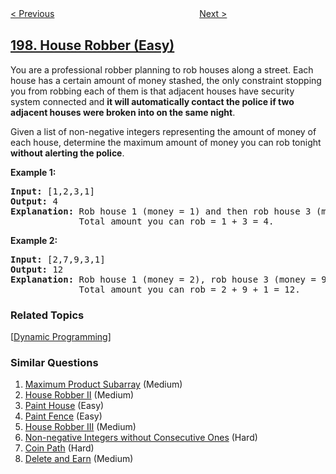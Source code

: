 <!--|This file generated by command(leetcode description); DO NOT EDIT.    |-->
<!--+----------------------------------------------------------------------+-->
<!--|@author    openset <openset.wang@gmail.com>                           |-->
<!--|@link      https://github.com/openset                                 |-->
<!--|@home      https://github.com/tonymontaro/leetcode-hints                        |-->
<!--+----------------------------------------------------------------------+-->

[< Previous](https://github.com/tonymontaro/leetcode-hints/tree/master/problems/rising-temperature "Rising Temperature")
　　　　　　　　　　　　　　　　
[Next >](https://github.com/tonymontaro/leetcode-hints/tree/master/problems/binary-tree-right-side-view "Binary Tree Right Side View")

## [198. House Robber (Easy)](https://leetcode.com/problems/house-robber "打家劫舍")

<p>You are a professional robber planning to rob houses along a street. Each house has a certain amount of money stashed, the only constraint stopping you from robbing each of them is that adjacent houses have security system connected and <b>it will automatically contact the police if two adjacent houses were broken into on the same night</b>.</p>

<p>Given a list of non-negative integers representing the amount of money of each house, determine the maximum amount of money you can rob tonight <b>without alerting the police</b>.</p>

<p><strong>Example 1:</strong></p>

<pre>
<strong>Input:</strong> [1,2,3,1]
<strong>Output:</strong> 4
<strong>Explanation:</strong> Rob house 1 (money = 1) and then rob house 3 (money = 3).
&nbsp;            Total amount you can rob = 1 + 3 = 4.</pre>

<p><strong>Example 2:</strong></p>

<pre>
<strong>Input:</strong> [2,7,9,3,1]
<strong>Output:</strong> 12
<strong>Explanation:</strong> Rob house 1 (money = 2), rob house 3 (money = 9) and rob house 5 (money = 1).
&nbsp;            Total amount you can rob = 2 + 9 + 1 = 12.
</pre>

### Related Topics
  [[Dynamic Programming](https://github.com/tonymontaro/leetcode-hints/tree/master/tag/dynamic-programming/README.md)]

### Similar Questions
  1. [Maximum Product Subarray](https://github.com/tonymontaro/leetcode-hints/tree/master/problems/maximum-product-subarray) (Medium)
  1. [House Robber II](https://github.com/tonymontaro/leetcode-hints/tree/master/problems/house-robber-ii) (Medium)
  1. [Paint House](https://github.com/tonymontaro/leetcode-hints/tree/master/problems/paint-house) (Easy)
  1. [Paint Fence](https://github.com/tonymontaro/leetcode-hints/tree/master/problems/paint-fence) (Easy)
  1. [House Robber III](https://github.com/tonymontaro/leetcode-hints/tree/master/problems/house-robber-iii) (Medium)
  1. [Non-negative Integers without Consecutive Ones](https://github.com/tonymontaro/leetcode-hints/tree/master/problems/non-negative-integers-without-consecutive-ones) (Hard)
  1. [Coin Path](https://github.com/tonymontaro/leetcode-hints/tree/master/problems/coin-path) (Hard)
  1. [Delete and Earn](https://github.com/tonymontaro/leetcode-hints/tree/master/problems/delete-and-earn) (Medium)
